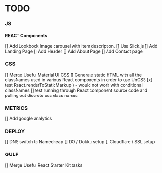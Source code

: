 TODO
====

### JS
#### REACT Components
[] Add Lookbook Image carousel with item description.
  [] Use Slick.js
[] Add Landing Page
[] Add Header
[] Add About Page
[] Add Contact page

### CSS
[] Merge Useful Material UI CSS
[] Generate static HTML with all the classNames used in various React components in order to use UnCSS
  [x] test React.renderToStaticMarkup()
    - would not work with conditional classNames
  [] test running through React component source code and pulling out discrete
  css class names

### METRICS
[] Add google analytics

### DEPLOY
[] DNS switch to Namecheap
[] DO / Dokku setup
[] Cloudflare / SSL setup

### GULP
[] Merge Useful React Starter Kit tasks
